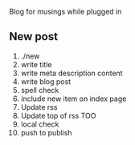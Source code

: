 Blog for musings while plugged in

## New post

1. ./new <NAME OF FILE>
2. write title
3. write meta description content
4. write blog post
5. spell check
6. include new item on index page
7. Update rss
8. Update top of rss TOO
8. local check
9. push to publish
